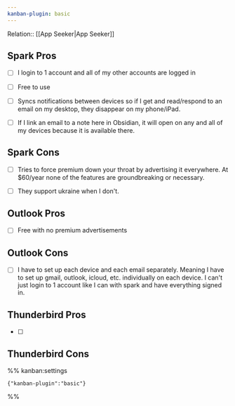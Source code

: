 ```yaml
---
kanban-plugin: basic
---
```

Relation:: [[App Seeker|App Seeker]]

## Spark Pros

- [ ] I login to 1 account and all of my other accounts are logged in
- [ ] Free to use
- [ ] Syncs notifications between devices so if I get and read/respond to an email on my desktop, they disappear on my phone/iPad.
- [ ] If I link an email to a note here in Obsidian, it will open on any and all of my devices because it is available there.


## Spark Cons

- [ ] Tries to force premium down your throat by advertising it everywhere. At $60/year none of the features are groundbreaking or necessary.
- [ ] They support ukraine when I don't.


## Outlook Pros

- [ ] Free with no premium advertisements


## Outlook Cons

- [ ] I have to set up each device and each email separately. Meaning I have to set up gmail, outlook, icloud, etc. individually on each device. I can't just login to 1 account like I can with spark and have everything signed in.


## Thunderbird Pros

- [ ] 


## Thunderbird Cons





%% kanban:settings
```
{"kanban-plugin":"basic"}
```
%%